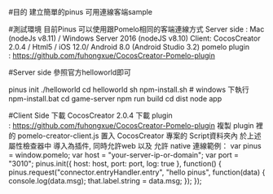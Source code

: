 #目的
建立簡單的pinus 可用連線客端sample

#測試環境
目前Pinus 可以使用跟Pomelo相同的客端連線方式
Server side : Mac (nodeJs v8.11) / Windows Server 2016 (nodeJS v8.10)
Client: CocosCreator 2.0.4 / Html5 / iOS 12.0/ Android 8.0 (Android Studio 3.2)
pomelo plugin : https://github.com/fuhongxue/CocosCreator-Pomelo-plugin

#Server side
參照官方helloworld即可

pinus init ./helloworld
cd helloworld
sh npm-install.sh  # windows 下執行npm-install.bat
cd game-server
npm run build
cd dist
node app


#Client Side
下載 CocosCreator 2.0.4
下載 plugin : https://github.com/fuhongxue/CocosCreator-Pomelo-plugin
複製 plugin 裡的 pomelo-creator-client.js 置入 CocosCreator 專案的 Script資料夾內
於上述屬性檢查器中 導入為插件, 同時允許web 以及 允許 native
連線範例：
    var pinus = window.pomelo;
            var host = "your-server-ip-or-domain";
            var port = "3010";
            pinus.init({
                host: host,
                port: port,
                log: true
            }, function() {
            pinus.request("connector.entryHandler.entry", "hello pinus", function(data) {
                console.log(data.msg);
                that.label.string = data.msg;
                });
            });